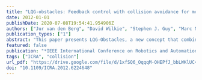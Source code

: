 ```yaml
---
title: "LQG-obstacles: Feedback control with collision avoidance for mobile robots with motion and sensing uncertainty"
date: 2012-01-01
publishDate: 2020-07-08T19:54:41.954906Z
authors: ["Jur van den Berg", "David Wilkie", "Stephen J. Guy", "Marc Niethammer", "Dinesh Manocha"]
publication_types: ["1"]
abstract: "This paper presents LQG-Obstacles, a new concept that combines linear-quadratic feedback control of mobile robots with guaranteed avoidance of collisions with obstacles. Our approach generalizes the concept of Velocity Obstacles [3] to any robotic system with a linear Gaussian dynamics model. We integrate a Kalman filter for state estimation and an LQR feedback controller into a closed-loop dynamics model of which a higher-level control objective is the “control input”. We then define the LQG-Obstacle as the set of control objectives that result in a collision with high probability. Selecting a control objective outside the LQG-Obstacle then produces collisionfree motion. We demonstrate the potential of LQG-Obstacles by safely and smoothly navigating a simulated quadrotor helicopter with complex non-linear dynamics and motion and sensing uncertainty through three-dimensional environments with obstacles and narrow passages."
featured: false
publication: "*IEEE International Conference on Robotics and Automation, ICRA 2012, 14-18 May, 2012, St. Paul, Minnesota, USA*"
tags: ["ICRA", "collision"]
url_pdf: "https://drive.google.com/file/d/1xfSQ6_OqqqM-OHEPfJ_bbLWKlUC4lK3g"
doi: "10.1109/ICRA.2012.6224648"
---
```



